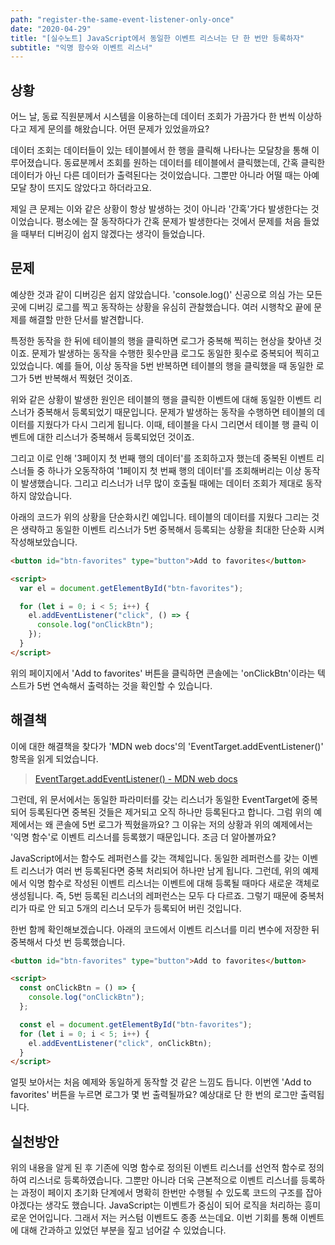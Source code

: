 ```yaml
---
path: "register-the-same-event-listener-only-once"
date: "2020-04-29"
title: "[실수노트] JavaScript에서 동일한 이벤트 리스너는 단 한 번만 등록하자"
subtitle: "익명 함수와 이벤트 리스너"
---
```


## 상황

어느 날, 동료 직원분께서 시스템을 이용하는데 데이터 조회가 가끔가다 한 번씩 이상하다고 제게 문의를 해왔습니다. 어떤 문제가 있었을까요?

데이터 조회는 데이터들이 있는 테이블에서 한 행을 클릭해 나타나는 모달창을 통해 이루어졌습니다. 동료분께서 조회를 원하는 데이터를 테이블에서 클릭했는데, 간혹 클릭한 데이터가 아닌 다른 데이터가 출력된다는 것이었습니다. 그뿐만 아니라 어떨 때는 아예 모달 창이 뜨지도 않았다고 하더라고요.

제일 큰 문제는 이와 같은 상황이 항상 발생하는 것이 아니라 '간혹'가다 발생한다는 것이었습니다. 평소에는 잘 동작하다가 간혹 문제가 발생한다는 것에서 문제를 처음 들었을 때부터 디버깅이 쉽지 않겠다는 생각이 들었습니다.

## 문제

예상한 것과 같이 디버깅은 쉽지 않았습니다. 'console.log()' 신공으로 의심 가는 모든 곳에 디버깅 로그를 찍고 동작하는 상황을 유심히 관찰했습니다. 여러 시행착오 끝에 문제를 해결할 만한 단서를 발견합니다.

특정한 동작을 한 뒤에 테이블의 행을 클릭하면 로그가 중복해 찍히는 현상을 찾아낸 것이죠. 문제가 발생하는 동작을 수행한 횟수만큼 로그도 동일한 횟수로 중복되어 찍히고 있었습니다. 예를 들어, 이상 동작을 5번 반복하면 테이블의 행을 클릭했을 때 동일한 로그가 5번 반복해서 찍혔던 것이죠.

위와 같은 상황이 발생한 원인은 테이블의 행을 클릭한 이벤트에 대해 동일한 이벤트 리스너가 중복해서 등록되었기 때문입니다. 문제가 발생하는 동작을 수행하면 테이블의 데이터를 지웠다가 다시 그리게 됩니다. 이때, 테이블을 다시 그리면서 테이블 행 클릭 이벤트에 대한 리스너가 중복해서 등록되었던 것이죠.

그리고 이로 인해 '3페이지 첫 번째 행의 데이터'를 조회하고자 했는데 중복된 이벤트 리스너들 중 하나가 오동작하여 '1페이지 첫 번째 행의 데이터'를 조회해버리는 이상 동작이 발생했습니다. 그리고 리스너가 너무 많이 호출될 때에는 데이터 조회가 제대로 동작하지 않았습니다.

아래의 코드가 위의 상황을 단순화시킨 예입니다. 테이블의 데이터를 지웠다 그리는 것은 생략하고 동일한 이벤트 리스너가 5번 중복해서 등록되는 상황을 최대한 단순화 시켜 작성해보았습니다.

```html
<button id="btn-favorites" type="button">Add to favorites</button>

<script>
  var el = document.getElementById("btn-favorites");

  for (let i = 0; i < 5; i++) {
    el.addEventListener("click", () => {
      console.log("onClickBtn");
    });
  }
</script>
```

위의 페이지에서 'Add to favorites' 버튼을 클릭하면 콘솔에는 'onClickBtn'이라는 텍스트가 5번 연속해서 출력하는 것을 확인할 수 있습니다.

## 해결책

이에 대한 해결책을 찾다가 'MDN web docs'의 'EventTarget.addEventListener()' 항목을 읽게 되었습니다.

> [EventTarget.addEventListener() - MDN web docs](https://developer.mozilla.org/en-US/docs/Web/API/EventTarget/addEventListener)

그런데, 위 문서에서는 동일한 파라미터를 갖는 리스너가 동일한 EventTarget에 중복되어 등록된다면 중복된 것들은 제거되고 오직 하나만 등록된다고 합니다. 그럼 위의 예제에서는 왜 콘솔에 5번 로그가 찍혔을까요? 그 이유는 저의 상황과 위의 예제에서는 '익명 함수'로 이벤트 리스너를 등록했기 때문입니다. 조금 더 알아볼까요?

JavaScript에서는 함수도 레퍼런스를 갖는 객체입니다. 동일한 레퍼런스를 갖는 이벤트 리스너가 여러 번 등록된다면 중복 처리되어 하나만 남게 됩니다. 그런데, 위의 예제에서 익명 함수로 작성된 이벤트 리스너는 이벤트에 대해 등록될 때마다 새로운 객체로 생성됩니다. 즉, 5번 등록된 리스너의 레퍼런스는 모두 다 다르죠. 그렇기 때문에 중복처리가 따로 안 되고 5개의 리스너 모두가 등록되어 버린 것입니다.

한번 함께 확인해보겠습니다. 아래의 코드에서 이벤트 리스너를 미리 변수에 저장한 뒤 중복해서 다섯 번 등록했습니다.

```html
<button id="btn-favorites" type="button">Add to favorites</button>

<script>
  const onClickBtn = () => {
    console.log("onClickBtn");
  };

  const el = document.getElementById("btn-favorites");
  for (let i = 0; i < 5; i++) {
    el.addEventListener("click", onClickBtn);
  }
</script>
```

얼핏 보아서는 처음 예제와 동일하게 동작할 것 같은 느낌도 듭니다. 이번엔 'Add to favorites' 버튼을 누르면 로그가 몇 번 출력될까요? 예상대로 단 한 번의 로그만 출력됩니다.

## 실천방안

위의 내용을 알게 된 후 기존에 익명 함수로 정의된 이벤트 리스너를 선언적 함수로 정의하여 리스너로 등록하였습니다. 그뿐만 아니라 더욱 근본적으로 이벤트 리스너를 등록하는 과정이 페이지 초기화 단계에서 명확히 한번만 수행될 수 있도록 코드의 구조를 잡아야겠다는 생각도 했습니다. JavaScript는 이벤트가 중심이 되어 로직을 처리하는 흥미로운 언어입니다. 그래서 저는 커스텀 이벤트도 종종 쓰는데요. 이번 기회를 통해 이벤트에 대해 간과하고 있었던 부분을 짚고 넘어갈 수 있었습니다.
